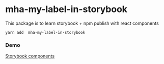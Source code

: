 # mha-my-label-in-storybook

This package is to learn storybook + npm publish with react components

```
yarn add  mha-my-label-in-storybook
```

### Demo
[Storybook components](https://pac008.github.io/sb-components/?path=/story/example-introduction--page)
